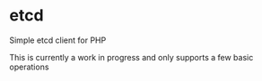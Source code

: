 # etcd
Simple etcd client for PHP

This is currently a work in progress and only supports a few basic operations
